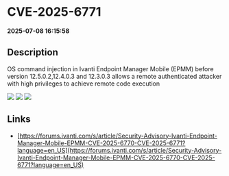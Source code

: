 # CVE-2025-6771

**2025-07-08 16:15:58**

## Description
OS command injection in Ivanti Endpoint Manager Mobile (EPMM) before version 12.5.0.2,12.4.0.3  and 12.3.0.3 allows a remote authenticated attacker with high privileges to achieve remote code execution

![](https://img.shields.io/static/v1?label=Score&message=7.2&color=red)
![](https://img.shields.io/static/v1?label=Severity&message=HIGH&color=red)
![](https://img.shields.io/static/v1?label=CWE&message=RCE&color=green)

## Links
- [https://forums.ivanti.com/s/article/Security-Advisory-Ivanti-Endpoint-Manager-Mobile-EPMM-CVE-2025-6770-CVE-2025-6771?language=en_US](https://forums.ivanti.com/s/article/Security-Advisory-Ivanti-Endpoint-Manager-Mobile-EPMM-CVE-2025-6770-CVE-2025-6771?language=en_US)
